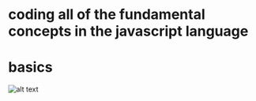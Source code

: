 # coding all of the fundamental concepts in the javascript language

# basics

![alt text](https://github.com/gmaheshraju/simple_coding/blob/master/Javascript_Runtime.png?raw=true)
